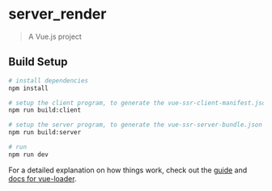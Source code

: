 # server_render

> A Vue.js project

## Build Setup

``` bash
# install dependencies
npm install

# setup the client program, to generate the vue-ssr-client-manifest.json and js
npm run build:client

# setup the server program, to generate the vue-ssr-server-bundle.json
npm run build:server

# run
npm run dev

```

For a detailed explanation on how things work, check out the [guide](http://vuejs-templates.github.io/webpack/) and [docs for vue-loader](http://vuejs.github.io/vue-loader).
